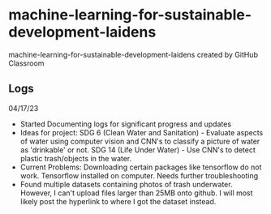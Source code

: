 # machine-learning-for-sustainable-development-laidens
machine-learning-for-sustainable-development-laidens created by GitHub Classroom

##  Logs

04/17/23
- Started Documenting logs for significant progress and updates
- Ideas for project: 
    SDG 6 (Clean Water and Sanitation) - Evaluate aspects of water using computer vision and CNN's to classify a picture of water as 'drinkable' or not.
    SDG 14 (Life Under Water) - Use CNN's to detect plastic trash/objects in the water.
- Current Problems:
    Downloading certain packages like tensorflow do not work. Tensorflow installed on computer. Needs further troubleshooting
- Found multiple datasets containing photos of trash underwater. However, I can't upload files larger than 25MB onto github. I will most likely post the hyperlink to where I got the dataset instead.
    